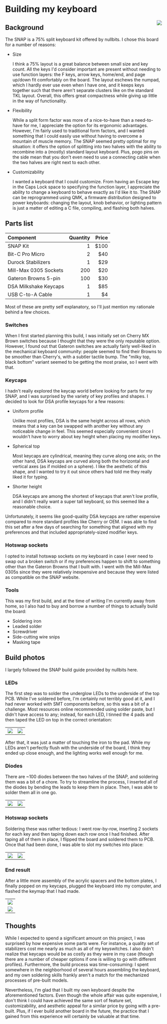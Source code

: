 # Building my keyboard

<img src="fullsetup.jpg" align="right">

## Background

The SNAP is a 75% split keyboard kit offered by nullbits. I chose this board for a number of reasons:

* Size

  I think a 75% layout is a great balance between small size and key count. All the keys I'd consider important are present without needing to use function layers: the F keys, arrow keys, home/end, and page up/down fit comfortably on the board. The layout eschews the numpad, which I hardly ever use even when I have one, and it keeps keys together such that there aren't separate clusters like on the standard TKL layout. Overall, this offers great compactness while giving up little in the way of functionality.

* Flexibility

  While a split form factor was more of a nice-to-have than a need-to-have for me, I appreciate the option for its ergonomic advantages. However, I'm fairly used to traditional form factors, and I wanted something that I could easily use without having to overcome a mountain of muscle memory. The SNAP seemed pretty optimal for my situation: it offers the option of splitting into two halves with the ability to recombine into a (mostly) standard layout keyboard. Plus, pogo pins on the side mean that you don't even need to use a connecting cable when the two halves are right next to each other.

* Customizability

  I wanted a keyboard that I could customize. From having an Escape key in the Caps Lock space to specifying the function layer, I appreciate the ability to change a keyboard to behave exactly as I'd like it to. The SNAP can be reprogrammed using QMK, a firmware distribution designed to power keyboards: changing the layout, knob behavior, or lighting pattern is just a matter of editing a C file, compiling, and flashing both halves.

## Parts list

| Component | Quantity | Price |
| :--- | ---: | ---: |
| SNAP Kit | 1 | $100 |
| Bit-C Pro Micro | 2 | $40 |
| Durock Stabilizers | 1 | $29 |
| Mill-Max 0305 Sockets | 200 | $20 |
| Gateron Browns 5-pin | 100 | $30 |
| DSA Milkshake Keycaps | 1 | $85 |
| USB C-to-A Cable | 1 | $4 |

Most of these are pretty self explanatory, so I'll just mention my rationale behind a few choices.

### Switches

When I first started planning this build, I was initially set on Cherry MX Brown switches because I thought that they were the only reputable option. However, I found out that Gateron switches are actually fairly well-liked in the mechanical keyboard community: people seemed to find their Browns to be smoother than Cherry's, with a subtler tactile bump. The "milky top, black bottom" variant seemed to be getting the most praise, so I went with that.

### Keycaps

I hadn't really explored the keycap world before looking for parts for my SNAP, and I was surprised by the variety of key profiles and shapes. I decided to look for DSA profile keycaps for a few reasons:

* Uniform profile

  Unlike most profiles, DSA is the same height across all rows, which means that a key can be swapped with another key without any noticeable change in feel. This seemed especially convenient since I wouldn't have to worry about key height when placing my modifier keys.

* Spherical top

  Most keycaps are cylindrical, meaning they curve along one axis; on the other hand, DSA keycaps are curved along both the horizontal and vertical axes (as if molded on a sphere). I like the aesthetic of this shape, and I wanted to try it out since others had told me they really liked it for typing.

* Shorter height

  DSA keycaps are among the shortest of keycaps that aren't low profile, and I didn't really want a super tall keyboard, so this seemed like a reasonable choice.

Unfortunately, it seems like good-quality DSA keycaps are rather expensive compared to more standard profiles like Cherry or OEM. I was able to find this set after a few days of searching for something that aligned with my preferences and that included appropriately-sized modifier keys.

### Hotswap sockets

I opted to install hotswap sockets on my keyboard in case I ever need to swap out a broken switch or if my preferences happen to shift to something other than the Gateron Browns that I built with. I went with the Mill-Max 0305s since they were relatively inexpensive and because they were listed as compatible on the SNAP website. 

### Tools

This was my first build, and at the time of writing I'm currently away from home, so I also had to buy and borrow a number of things to actually build the board:

* Soldering iron
* Leaded solder
* Screwdriver
* Side-cutting wire snips
* Masking tape

## Build photos

I largely followed the SNAP build guide provided by nullbits here.

### LEDs

The first step was to solder the underglow LEDs to the underside of the top PCB. While I've soldered before, I'm certainly not terribly good at it, and I had never worked with SMT components before, so this was a bit of a challenge. Most resources online recommended using solder paste, but I didn't have access to any; instead, for each LED, I tinned the 4 pads and then taped the LED on top in the correct orientation:

| | |
| --- | --- |
| <img src="tinned.jpg"> | <img src="tapedled.jpg"> |

After that, it was just a matter of touching the iron to the pad. While my LEDs aren't perfectly flush with the underside of the board, I think they ended up close enough, and the lighting works well enough for me.

### Diodes

There are ~100 diodes between the two halves of the SNAP, and soldering them was a bit of a chore. To try to streamline the process, I inserted all of the diodes by bending the leads to keep them in place. Then, I was able to solder them all in one go.

| | |
| --- | --- |
| <img src="diodes.jpg"> | <img src="diodesdone.jpg"> |

### Hotswap sockets

Soldering these was rather tedious: I went row-by-row, inserting 2 sockets for each key and then taping down each row once I had finished. After taping all of them in place, I flipped the board and soldered them to PCB. Once that had been done, I was able to slot my switches into place:

| | |
| --- | --- |
| <img src="tapedsockets.jpg"> | <img src="switches.jpg"> |

### End result

After a little more assembly of the acrylic spacers and the bottom plates, I finally popped on my keycaps, plugged the keyboard into my computer, and flashed the keymap that I had made.

| |
| --- |
| <img src="keyboard.jpg"> |
| <img src="together.jpg"> |

## Thoughts

While I expected to spend a significant amount on this project, I was surprised by how expensive some parts were. For instance, a quality set of stabilizers cost me nearly as much as all of my keyswitches. I also didn't realize that keycaps would be as costly as they were in my case (though there are a number of cheaper options if one is willing to go with different profiles). Furthermore, the build process was time-consuming: I spent somewhere in the neighborhood of several hours assembling the keyboard, and my own soldering skills frankly aren't a match for the mechanized processes of pre-built models.

Nevertheless, I'm glad that I built my own keyboard despite the aforementioned factors. Even though the whole affair was quite expensive, I don't think I could have achieved the same sort of feature set, customizability, and aesthetic appeal for a similar price by going with a pre-built. Plus, if I ever build another board in the future, the practice that I gained from this experience will certainly be valuable at that time.
